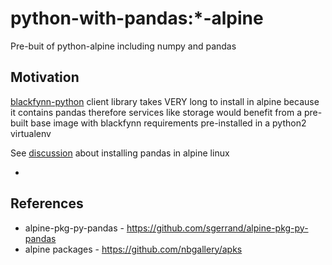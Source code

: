 # python-with-pandas:*-alpine

Pre-buit of python-alpine including numpy and pandas

## Motivation

[blackfynn-python] client library takes VERY long to install in alpine because it contains pandas therefore services like storage would benefit from a pre-built base image with blackfynn requirements pre-installed in a python2 virtualenv

See [discussion](https://stackoverflow.com/questions/49037742/why-does-it-take-ages-to-install-pandas-on-alpine-linux?rq=1)  about installing pandas in alpine linux

- [Installing pandas in alpine is slow]:(https://stackoverflow.com/questions/49037742/why-does-it-take-ages-to-install-pandas-on-alpine-linux?rq=1)

## References

- alpine-pkg-py-pandas - https://github.com/sgerrand/alpine-pkg-py-pandas
- alpine packages - https://github.com/nbgallery/apks


[blackfynn-python]:https://github.com/Blackfynn/blackfynn-python